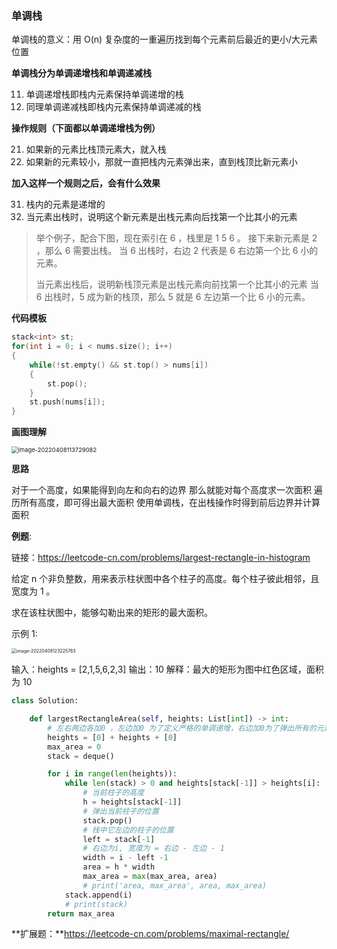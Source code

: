 ### 单调栈

单调栈的意义：用 O(n) 复杂度的一重遍历找到每个元素前后最近的更小/大元素位置

**单调栈分为单调递增栈和单调递减栈**

11. 单调递增栈即栈内元素保持单调递增的栈
12. 同理单调递减栈即栈内元素保持单调递减的栈

**操作规则（下面都以单调递增栈为例）**

21. 如果新的元素比栈顶元素大，就入栈
22. 如果新的元素较小，那就一直把栈内元素弹出来，直到栈顶比新元素小

**加入这样一个规则之后，会有什么效果**

31. 栈内的元素是递增的
32. 当元素出栈时，说明这个新元素是出栈元素向后找第一个比其小的元素

> 举个例子，配合下图，现在索引在 6 ，栈里是 1 5 6 。
> 接下来新元素是 2 ，那么 6 需要出栈。
> 当 6 出栈时，右边 2 代表是 6 右边第一个比 6 小的元素。
>
> 当元素出栈后，说明新栈顶元素是出栈元素向前找第一个比其小的元素
> 当 6 出栈时，5 成为新的栈顶，那么 5 就是 6 左边第一个比 6 小的元素。



**代码模板**

```c++
stack<int> st;
for(int i = 0; i < nums.size(); i++)
{
	while(!st.empty() && st.top() > nums[i])
	{
		st.pop();
	}
	st.push(nums[i]);
}
```



**画图理解**

<img src="D:\Notes\raw_images\image-20220408113729082.png" alt="image-20220408113729082" style="zoom: 67%;" />



**思路**

对于一个高度，如果能得到向左和向右的边界
那么就能对每个高度求一次面积
遍历所有高度，即可得出最大面积
使用单调栈，在出栈操作时得到前后边界并计算面积



**例题**: 

链接：https://leetcode-cn.com/problems/largest-rectangle-in-histogram

给定 n 个非负整数，用来表示柱状图中各个柱子的高度。每个柱子彼此相邻，且宽度为 1 。

求在该柱状图中，能够勾勒出来的矩形的最大面积。

 

示例 1:

<img src="D:\Notes\raw_images\image-20220408123225763.png" alt="image-20220408123225763" style="zoom:50%;" />

输入：heights = [2,1,5,6,2,3]
输出：10
解释：最大的矩形为图中红色区域，面积为 10

```python
class Solution:

    def largestRectangleArea(self, heights: List[int]) -> int:
        # 左右两边各加0 ，左边加0 为了定义严格的单调递增，右边加0为了弹出所有的元素
        heights = [0] + heights + [0]
        max_area = 0
        stack = deque()

        for i in range(len(heights)):
            while len(stack) > 0 and heights[stack[-1]] > heights[i]:
                # 当前柱子的高度
                h = heights[stack[-1]] 
                # 弹出当前柱子的位置
                stack.pop()
                # 栈中它左边的柱子的位置
                left = stack[-1]
                # 右边为i, 宽度为 = 右边 - 左边 - 1 
                width = i - left -1 
                area = h * width
                max_area = max(max_area, area)
                # print('area, max_area', area, max_area)
            stack.append(i) 
            # print(stack)
        return max_area

```



**扩展题：**https://leetcode-cn.com/problems/maximal-rectangle/